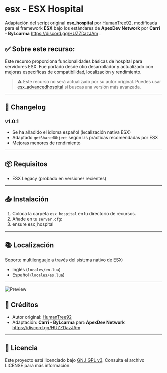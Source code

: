 # esx - ESX Hospital

Adaptación del script original **esx_hospital** por [HumanTree92](https://github.com/HumanTree92), modificada para el framework **ESX** bajo los estándares de **ApexDev Network** por **Carri - ByLcarma**  https://discord.gg/HUZZDazJAm .

## ✅ Sobre este recurso:

Este recurso proporciona funcionalidades básicas de hospital para servidores ESX. Fue portado desde otro desarrollador y actualizado con mejoras específicas de compatibilidad, localización y rendimiento.

> ⚠️ Este recurso no será actualizado por su autor original. Puedes usar [esx_advancedhospital](https://github.com/HumanTree92/esx_advancedhospital) si buscas una versión más avanzada.

---

## 🧾 Changelog

### v1.0.1
- Se ha añadido el idioma español (localización nativa ESX)
- Adaptado `getSharedObject` según las prácticas recomendadas por ESX
- Mejoras menores de rendimiento
---
## 📦 Requisitos

- ESX Legacy (probado en versiones recientes)
---
## 📥 Instalación

1. Coloca la carpeta `esx_hospital` en tu directorio de recursos.
2. Añade en tu `server.cfg`:
3. ensure esx_hospital
---
## 📚 Localización

Soporte multilenguaje a través del sistema nativo de ESX:

- Inglés (`locales/en.lua`)
- Español (`locales/es.lua`)

---

![Preview](https://imgur.com/a/6w0LoYJ.png)

## 👥 Créditos

- Autor original: [HumanTree92](https://github.com/HumanTree92/esx_hospital)
- Adaptación: **Carri - ByLcarma** para **ApexDev Network**  https://discord.gg/HUZZDazJAm

---

## 📜 Licencia

Este proyecto está licenciado bajo [GNU GPL v3](http://www.gnu.org/licenses/). Consulta el archivo LICENSE para más información.
